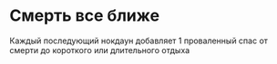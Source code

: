 # Смерть все ближе
Каждый последующий нокдаун добавляет 1 проваленный спас от смерти до короткого или длительного отдыха